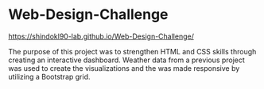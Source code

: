 # Web-Design-Challenge
https://shindokl90-lab.github.io/Web-Design-Challenge/

The purpose of this project was to strengthen HTML and CSS skills through creating an interactive dashboard. Weather data from a previous project was used to create the visualizations and the was made responsive by utilizing a Bootstrap grid. 
